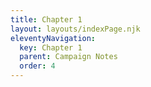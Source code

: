 ```yaml
---
title: Chapter 1
layout: layouts/indexPage.njk
eleventyNavigation:
  key: Chapter 1
  parent: Campaign Notes
  order: 4
---
```

